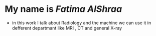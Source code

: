 # My name is ***Fatima AlShraa***




* in this work I talk about Radiology and the machine we can use it in defferent departmant 
like MRI , CT and general X-ray 